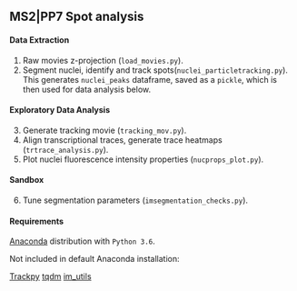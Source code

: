 ## MS2|PP7 Spot analysis 

#### Data Extraction
1. Raw movies z-projection (`load_movies.py`).
2. Segment nuclei, identify and track spots(`nuclei_particletracking.py`).  This generates `nuclei_peaks` dataframe, saved as a `pickle`, which is then used for data analysis below.  


#### Exploratory Data Analysis
3. Generate tracking movie (`tracking_mov.py`).
4. Align transcriptional traces, generate trace heatmaps  (`trtrace_analysis.py`).
5. Plot nuclei fluorescence intensity properties  (`nucprops_plot.py`).

#### Sandbox
6. Tune segmentation parameters (`imsegmentation_checks.py`).

#### Requirements
[Anaconda](https://www.anaconda.com/download/#macos) distribution with `Python 3.6`.

Not included in default Anaconda installation:

[Trackpy](http://soft-matter.github.io/trackpy/v0.3.2/installation.html)
[tqdm](https://pypi.python.org/pypi/tqdm)
[im_utils](https://github.com/pquinter/PQpython_utils)
